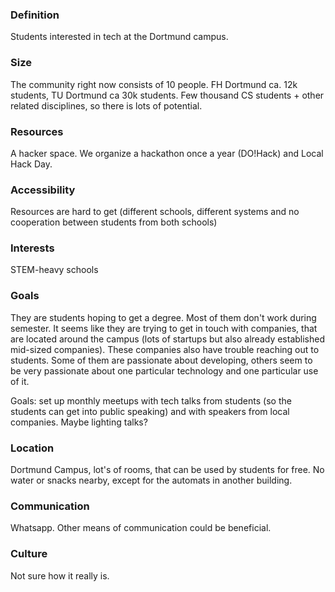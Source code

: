 ### Definition

Students interested in tech at the Dortmund campus.

### Size
The community right now consists of 10 people.
FH Dortmund ca. 12k students, TU Dortmund ca 30k students. Few thousand CS students + other related disciplines, so there is lots of potential.

### Resources
A hacker space.
We organize a hackathon once a year (DO!Hack) and Local Hack Day.

### Accessibility
Resources are hard to get (different schools, different systems and no cooperation between students from both schools)

### Interests
STEM-heavy schools

### Goals
They are students hoping to get a degree. Most of them don't work during semester.
It seems like they are trying to get in touch with companies, that are located around the campus (lots of startups but also already established mid-sized companies). These companies also have trouble reaching out to students.
Some of them are passionate about developing, others seem to be very passionate about one particular technology and one particular use of it.

Goals: set up monthly meetups with tech talks from students (so the students can get into public speaking) and with speakers from local companies.
Maybe lighting talks?

### Location
Dortmund Campus, lot's of rooms, that can be used by students for free.
No water or snacks nearby, except for the automats in another building.

### Communication
Whatsapp.
Other means of communication could be beneficial.

### Culture
Not sure how it really is.
